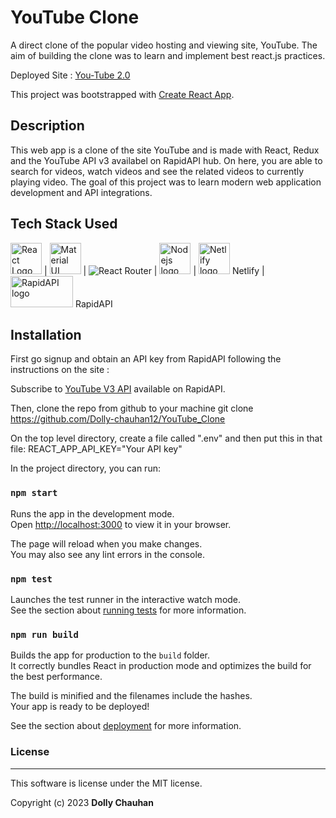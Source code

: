 # YouTube Clone
A direct clone of the popular video hosting and viewing site, YouTube. The aim of building the clone was to learn and implement best react.js practices.

Deployed Site : [You-Tube 2.0](https://youtube-clone-by-dolly.netlify.app/)

This project was bootstrapped with [Create React App](https://github.com/facebook/create-react-app).

## Description
This web app is a clone of the site YouTube and is made with React, Redux and the YouTube API v3 availabel on RapidAPI hub. On here, you are able to search for videos, watch videos and see the related videos to currently playing video. The goal of this project was to learn modern web application development and API integrations.

## Tech Stack Used
<img src="https://cdn.worldvectorlogo.com/logos/react-2.svg"  alt="React Logo" width="50" height="50">  \|  <img src="https://cdn.worldvectorlogo.com/logos/material-ui-1.svg" alt="Material UI logo" height="50" width="50">  \|  <img src="https://reactrouter.com/_brand/react-router-color.svg"  alt="React Router">  \|  <img src="https://cdn.worldvectorlogo.com/logos/nodejs-1.svg" alt="Nodejs logo" height ="50" width="50">  \|  <img src="https://cdn.worldvectorlogo.com/logos/netlify.svg" alt="Netlify logo" height="50" width="50" > Netlify  \|  <img src="https://rapidapi.com/wp-content/uploads/2020/07/Rapid_Logo_Primary.svg" alt="RapidAPI logo" height="50" width="100"> RapidAPI



## Installation

First go signup and obtain an API key from RapidAPI following the instructions on the site : 

Subscribe to [YouTube V3 API](https://rapidapi.com/ytdlfree/api/youtube-v31) available on RapidAPI.

Then, clone the repo from github to your machine
  git clone https://github.com/Dolly-chauhan12/YouTube_Clone

On the top level directory, create a file called ".env" and then put this in that file:
  REACT_APP_API_KEY="Your API key"
  
In the project directory, you can run:

### `npm start`

Runs the app in the development mode.\
Open [http://localhost:3000](http://localhost:3000) to view it in your browser.

The page will reload when you make changes.\
You may also see any lint errors in the console.

### `npm test`

Launches the test runner in the interactive watch mode.\
See the section about [running tests](https://facebook.github.io/create-react-app/docs/running-tests) for more information.

### `npm run build`

Builds the app for production to the `build` folder.\
It correctly bundles React in production mode and optimizes the build for the best performance.

The build is minified and the filenames include the hashes.\
Your app is ready to be deployed!

See the section about [deployment](https://facebook.github.io/create-react-app/docs/deployment) for more information.



### License
---
This software is license under the MIT license.

Copyright (c) 2023 **Dolly Chauhan**
